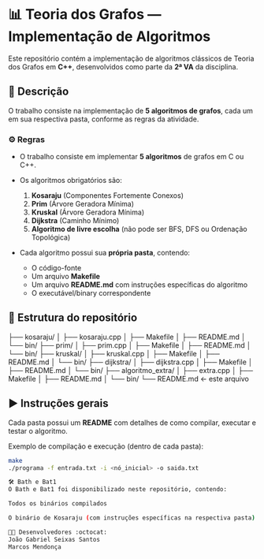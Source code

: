 # 📊 Teoria dos Grafos — Implementação de Algoritmos

Este repositório contém a implementação de algoritmos clássicos de Teoria dos Grafos em **C++**, desenvolvidos como parte da **2ª VA** da disciplina.

## 📝 Descrição

O trabalho consiste na implementação de **5 algoritmos de grafos**, cada um em sua respectiva pasta, conforme as regras da atividade.

### ⚙️ Regras

- O trabalho consiste em implementar **5 algoritmos** de grafos em C ou C++.
- Os algoritmos obrigatórios são:
  1. **Kosaraju** (Componentes Fortemente Conexos)
  2. **Prim** (Árvore Geradora Mínima)
  3. **Kruskal** (Árvore Geradora Mínima)
  4. **Dijkstra** (Caminho Mínimo)
  5. **Algoritmo de livre escolha** (não pode ser BFS, DFS ou Ordenação Topológica)

- Cada algoritmo possui sua **própria pasta**, contendo:
  - O código-fonte
  - Um arquivo **Makefile**
  - Um arquivo **README.md** com instruções específicas do algoritmo
  - O executável/binary correspondente

## 📂 Estrutura do repositório

├── kosaraju/ │ ├── kosaraju.cpp │ ├── Makefile │ ├── README.md │ └── bin/ ├── prim/ │ ├── prim.cpp │ ├── Makefile │ ├── README.md │ └── bin/ ├── kruskal/ │ ├── kruskal.cpp │ ├── Makefile │ ├── README.md │ └── bin/ ├── dijkstra/ │ ├── dijkstra.cpp │ ├── Makefile │ ├── README.md │ └── bin/ ├── algoritmo_extra/ │ ├── extra.cpp │ ├── Makefile │ ├── README.md │ └── bin/ └── README.md ← este arquivo


## ▶️ Instruções gerais

Cada pasta possui um **README** com detalhes de como compilar, executar e testar o algoritmo.

Exemplo de compilação e execução (dentro de cada pasta):

```bash
make
./programa -f entrada.txt -i <nó_inicial> -o saida.txt

🛠️ Bath e Bat1
O Bath e Bat1 foi disponibilizado neste repositório, contendo:

Todos os binários compilados

O binário de Kosaraju (com instruções específicas na respectiva pasta)

👨‍💻 Desenvolvedores :octocat:
João Gabriel Seixas Santos
Marcos Mendonça
